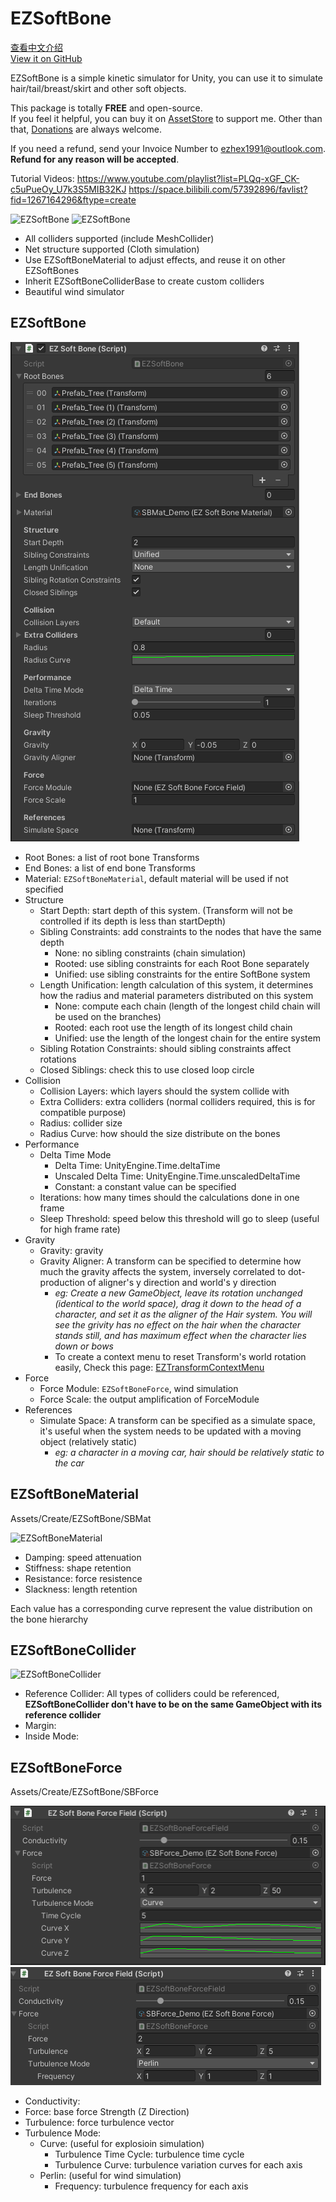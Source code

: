 # EZSoftBone

[查看中文介绍](README_CN.md)  
[View it on GitHub](https://github.com/EZhex1991/EZSoftBone)  

EZSoftBone is a simple kinetic simulator for Unity, you can use it to simulate hair/tail/breast/skirt and other soft objects.

This package is totally **FREE** and open-source.  
If you feel it helpful, you can buy it on [AssetStore](https://assetstore.unity.com/packages/slug/148136) to support me. Other than that, [Donations](https://github.com/EZhex1991/Receipts) are always welcome.

If you need a refund, send your Invoice Number to ezhex1991@outlook.com. **Refund for any reason will be accepted**.

Tutorial Videos: 
https://www.youtube.com/playlist?list=PLQq-xGF_CK-c5uPueOy_U7k3S5MIB32KJ
https://space.bilibili.com/57392896/favlist?fid=1267164296&ftype=create

![EZSoftBone](.SamplePicture/EZSoftBone_2.gif)
![EZSoftBone](.SamplePicture/EZSoftBone_3.gif)

- All colliders supported (include MeshCollider)
- Net structure supported (Cloth simulation)
- Use EZSoftBoneMaterial to adjust effects, and reuse it on other EZSoftBones
- Inherit EZSoftBoneColliderBase to create custom colliders
- Beautiful wind simulator

## EZSoftBone

![EZSoftBone](.SamplePicture/EZSoftBone_Inspector.png)

- Root Bones: a list of root bone Transforms
- End Bones: a list of end bone Transforms
- Material: `EZSoftBoneMaterial`, default material will be used if not specified
- Structure
  - Start Depth: start depth of this system. (Transform will not be controlled if its depth is less than startDepth)
  - Sibling Constraints: add constraints to the nodes that have the same depth
    - None: no sibling constraints (chain simulation)
    - Rooted: use sibling constraints for each Root Bone separately
    - Unified: use sibling constraints for the entire SoftBone system
  - Length Unification: length calculation of this system, it determines how the radius and material parameters distributed on this system
    - None: compute each chain (length of the longest child chain will be used on the branches)
    - Rooted: each root use the length of its longest child chain
    - Unified: use the length of the longest chain for the entire system
  - Sibling Rotation Constraints: should sibling constraints affect rotations
  - Closed Siblings: check this to use closed loop circle
- Collision
  - Collision Layers: which layers should the system collide with
  - Extra Colliders: extra colliders (normal colliders required, this is for compatible purpose)
  - Radius: collider size
  - Radius Curve: how should the size distribute on the bones
- Performance
  - Delta Time Mode
    - Delta Time: UnityEngine.Time.deltaTime
    - Unscaled Delta Time: UnityEngine.Time.unscaledDeltaTime
    - Constant: a constant value can be specified
  - Iterations: how many times should the calculations done in one frame
  - Sleep Threshold: speed below this threshold will go to sleep (useful for high frame rate)
- Gravity
  - Gravity: gravity
  - Gravity Aligner: A transform can be specified to determine how much the gravity affects the system, inversely correlated to dot-production of aligner's y direction and world's y direction  
    - *eg: Create a new GameObject, leave its rotation unchanged (identical to the world space), drag it down to the head of a character, and set it as the aligner of the Hair system. You will see the grivity has no effect on the hair when the character stands still, and has maximum effect when the character lies down or bows*
    - To create a context menu to reset Transform's world rotation easily, Check this page: [EZTransformContextMenu](https://github.com/EZhex1991/EZUnity/blob/master/Assets/EZhex1991/EZUnity/Editor/ContextMenu/EZTransformContextMenu.cs)
- Force
  - Force Module: `EZSoftBoneForce`, wind simulation
  - Force Scale: the output amplification of ForceModule
- References
  - Simulate Space: A transform can be specified as a simulate space, it's useful when the system needs to be updated with a moving object (relatively static)  
    - *eg: a character in a moving car, hair should be relatively static to the car*

## EZSoftBoneMaterial

Assets/Create/EZSoftBone/SBMat

![EZSoftBoneMaterial](.SamplePicture/EZSoftBoneMaterial_Inspector.png)

- Damping: speed attenuation
- Stiffness: shape retention
- Resistance: force resistence
- Slackness: length retention

Each value has a corresponding curve represent the value distribution on the bone hierarchy

## EZSoftBoneCollider

![EZSoftBoneCollider](.SamplePicture/EZSoftBoneCollider_Inspector.png)

- Reference Collider: All types of colliders could be referenced, **EZSoftBoneCollider don't have to be on the same GameObject with its reference collider**
- Margin:
- Inside Mode: 

## EZSoftBoneForce

Assets/Create/EZSoftBone/SBForce

![EZSoftBoneForce_Curve](.SamplePicture/EZSoftBoneForce_Inspector_Curve.png)
![EZSoftBoneForce_Perlin](.SamplePicture/EZSoftBoneForce_Inspector_Perlin.png)

- Conductivity:
- Force: base force Strength (Z Direction)
- Turbulence: force turbulence vector
- Turbulence Mode:
  - Curve: (useful for explosioin simulation)
    - Turbulence Time Cycle: turbulence time cycle
    - Turbulence Curve: turbulence variation curves for each axis
  - Perlin: (useful for wind simulation)
    - Frequency: turbulence frequency for each axis
